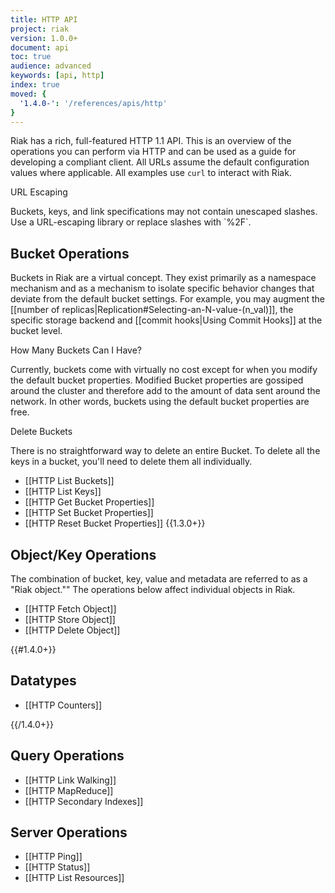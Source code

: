 ```yaml
---
title: HTTP API
project: riak
version: 1.0.0+
document: api
toc: true
audience: advanced
keywords: [api, http]
index: true
moved: {
  '1.4.0-': '/references/apis/http'
}
---
```


Riak has a rich, full-featured HTTP 1.1 API.  This is an overview of the
operations you can perform via HTTP and can be used as a guide for developing a
compliant client.  All URLs assume the default configuration values where
applicable. All examples use `curl` to interact with Riak.

<div class="note"><div class="title">URL Escaping</div>
<p>Buckets, keys, and link specifications may not contain unescaped slashes. Use
a URL-escaping library or replace slashes with `%2F`.</p>
</div>

## Bucket Operations

Buckets in Riak are a virtual concept. They exist primarily as a namespace
mechanism and as a mechanism to isolate specific behavior changes that deviate
from the default bucket settings. For example, you may augment the [[number of
replicas|Replication#Selecting-an-N-value-(n_val)]], the specific storage
backend and [[commit hooks|Using Commit Hooks]] at the bucket level.

<div class="info"><div class="title">How Many Buckets Can I Have?</div>
<p>Currently, buckets come with virtually no cost except for when you modify the
default bucket properties. Modified Bucket properties are gossiped around the
cluster and therefore add to the amount of data sent around the network. In
other words, buckets using the default bucket properties are free.</p>
</div>

<div class="note"><div class="title">Delete Buckets</div>
<p>There is no straightforward way to delete an entire Bucket. To delete all
the keys in a bucket, you'll need to delete them all individually.</P>
</div>

* [[HTTP List Buckets]]
* [[HTTP List Keys]]
* [[HTTP Get Bucket Properties]]
* [[HTTP Set Bucket Properties]]
* [[HTTP Reset Bucket Properties]] {{1.3.0+}}

## Object/Key Operations

The combination of bucket, key, value and metadata are referred to as a "Riak
object."" The operations below affect individual objects in Riak.

* [[HTTP Fetch Object]]
* [[HTTP Store Object]]
* [[HTTP Delete Object]]

{{#1.4.0+}}
## Datatypes

* [[HTTP Counters]]

{{/1.4.0+}}

## Query Operations

* [[HTTP Link Walking]]
* [[HTTP MapReduce]]
* [[HTTP Secondary Indexes]]

## Server Operations

* [[HTTP Ping]]
* [[HTTP Status]]
* [[HTTP List Resources]]
